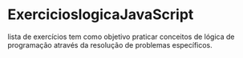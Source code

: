 # ExercicioslogicaJavaScript
lista de exercícios tem como objetivo praticar conceitos de lógica de programação através da resolução de problemas específicos.
